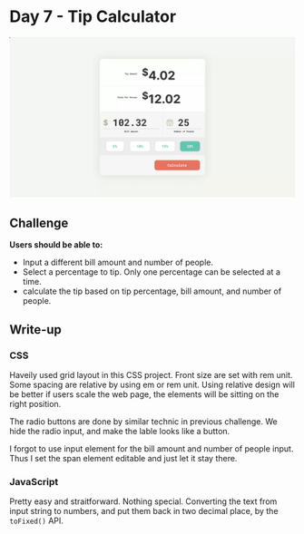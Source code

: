 # Day 7 - Tip Calculator

![Advent of JavaScript](screen.gif)

## Challenge

**Users should be able to:**

-   Input a different bill amount and number of people.
-   Select a percentage to tip. Only one percentage can be selected at a time.
-   calculate the tip based on tip percentage, bill amount, and number of people.

## Write-up

### CSS

Haveily used grid layout in this CSS project.
Front size are set with rem unit.
Some spacing are relative by using em or rem unit.
Using relative design will be better if users scale the web page, the elements will be sitting on the right position.

The radio buttons are done by similar technic in previous challenge.
We hide the radio input, and make the lable looks like a button.

I forgot to use input element for the bill amount and number of people input.
Thus I set the span element editable and just let it stay there.

### JavaScript

Pretty easy and straitforward. Nothing special.
Converting the text from input string to numbers, and put them back in two decimal place, by the `toFixed()` API.
